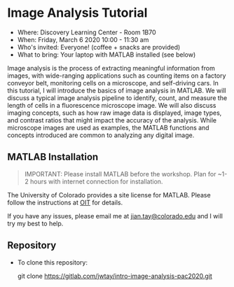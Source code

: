 # Image Analysis Tutorial

  * Where: Discovery Learning Center - Room 1B70
  * When: Friday, March 6 2020 10:00 - 11:30 am
  * Who's invited: Everyone! (coffee + snacks are provided)
  * What to bring: Your laptop with MATLAB installed (see below)
  
Image analysis is the process of extracting meaningful information from images, with wide-ranging applications such as counting items on a factory conveyor belt, monitoring cells on a microscope, and self-driving cars. In this tutorial, I will introduce the basics of image analysis in MATLAB. We will discuss a typical image analysis pipeline to identify, count, and measure the length of cells in a fluorescence microscope image. We will also discuss imaging concepts, such as how raw image data is displayed, image types, and contrast ratios that might impact the accuracy of the analysis. While microscope images are used as examples, the MATLAB functions and concepts introduced are common to analyzing any digital image.

## MATLAB Installation

> IMPORTANT: Please install MATLAB before the workshop. Plan for ~1-2 hours with internet connection for installation.

The University of Colorado provides a site license for MATLAB. Please follow the instructions at [OIT]( https://oit.colorado.edu/software-hardware/software-downloads-and-licensing/matlab) for details.

If you have any issues, please email me at jian.tay@colorado.edu and I will try my best to help.

## Repository

* To clone this repository:

  git clone https://gitlab.com/jwtay/intro-image-analysis-pac2020.git
  
